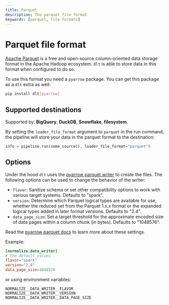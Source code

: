 ```yaml
---
title: Parquet
description: The parquet file format
keywords: [parquet, file formats]
---
```


# Parquet file format

[Apache Parquet](https://en.wikipedia.org/wiki/Apache_Parquet) is a free and open-source
column-oriented data storage format in the Apache Hadoop ecosystem. `dlt` is able to store data in
this format when configured to do so.

To use this format you need a `pyarrow` package. You can get this package as a `dlt` extra as well:

```sh
pip install dlt[pyarrow]
```

## Supported destinations

Supported by: **BigQuery**, **DuckDB**, **Snowflake**, **filesystem**.

By setting the `loader_file_format` argument to `parquet` in the run command, the pipeline will
store your data in the parquet format to the destination:

```python
info = pipeline.run(some_source(), loader_file_format="parquet")
```

## Options

Under the hood `dlt` uses the
[pyarrow parquet writer](https://arrow.apache.org/docs/python/generated/pyarrow.parquet.ParquetWriter.html)
to create the files. The following options can be used to change the behavior of the writer:

- `flavor`: Sanitize schema or set other compatibility options to work with various target systems.
  Defaults to "spark".
- `version`: Determine which Parquet logical types are available for use, whether the reduced set
  from the Parquet 1.x.x format or the expanded logical types added in later format versions.
  Defaults to "2.4".
- `data_page_size`: Set a target threshold for the approximate encoded size of data pages within a
  column chunk (in bytes). Defaults to "1048576".

Read the
[pyarrow parquet docs](https://arrow.apache.org/docs/python/generated/pyarrow.parquet.ParquetWriter.html)
to learn more about these settings.

Example:

```toml
[normalize.data_writer]
# the default values
flavor="spark"
version="2.4"
data_page_size=1048576
```

or using environment variables:

```
NORMALIZE__DATA_WRITER__FLAVOR
NORMALIZE__DATA_WRITER__VERSION
NORMALIZE__DATA_WRITER__DATA_PAGE_SIZE
```
